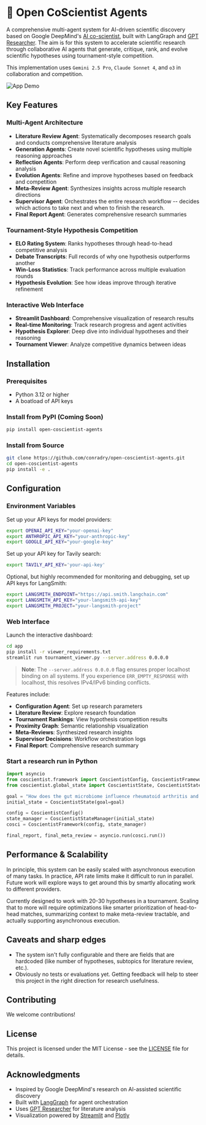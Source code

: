 # 🧪 Open CoScientist Agents

A comprehensive multi-agent system for AI-driven scientific discovery based on Google DeepMind's [AI co-scientist](https://arxiv.org/abs/2502.18864), built with LangGraph and [GPT Researcher](https://github.com/assafelovic/gpt-researcher). The aim is for this system to accelerate scientific research through collaborative AI agents that generate, critique, rank, and evolve scientific hypotheses using tournament-style competition.

This implementation uses `Gemini 2.5 Pro`, `Claude Sonnet 4`, and `o3` in collaboration and competition.

![App Demo](assets/app_demo.gif)

## Key Features

### Multi-Agent Architecture
- **Literature Review Agent**: Systematically decomposes research goals and conducts comprehensive literature analysis
- **Generation Agents**: Create novel scientific hypotheses using multiple reasoning approaches
- **Reflection Agents**: Perform deep verification and causal reasoning analysis
- **Evolution Agents**: Refine and improve hypotheses based on feedback and competition
- **Meta-Review Agent**: Synthesizes insights across multiple research directions
- **Supervisor Agent**: Orchestrates the entire research workflow -- decides which actions to take next and when to finish the research.
- **Final Report Agent**: Generates comprehensive research summaries

### Tournament-Style Hypothesis Competition
- **ELO Rating System**: Ranks hypotheses through head-to-head competitive analysis
- **Debate Transcripts**: Full records of why one hypothesis outperforms another
- **Win-Loss Statistics**: Track performance across multiple evaluation rounds
- **Hypothesis Evolution**: See how ideas improve through iterative refinement

### Interactive Web Interface
- **Streamlit Dashboard**: Comprehensive visualization of research results
- **Real-time Monitoring**: Track research progress and agent activities
- **Hypothesis Explorer**: Deep dive into individual hypotheses and their reasoning
- **Tournament Viewer**: Analyze competitive dynamics between ideas

## Installation

### Prerequisites
- Python 3.12 or higher
- A boatload of API keys

### Install from PyPI (Coming Soon)
```bash
pip install open-coscientist-agents
```

### Install from Source
```bash
git clone https://github.com/conradry/open-coscientist-agents.git
cd open-coscientist-agents
pip install -e .
```

## Configuration

### Environment Variables
Set up your API keys for model providers:
```bash
export OPENAI_API_KEY="your-openai-key"
export ANTHROPIC_API_KEY="your-anthropic-key"
export GOOGLE_API_KEY="your-google-key"
```

Set up your API key for Tavily search:
```bash
export TAVILY_API_KEY='your-api-key'
```

Optional, but highly recommended for monitoring and debugging, set up API keys for LangSmith:
```bash
export LANGSMITH_ENDPOINT="https://api.smith.langchain.com"
export LANGSMITH_API_KEY="your-langsmith-api-key"
export LANGSMITH_PROJECT="your-langsmith-project"
```

### Web Interface
Launch the interactive dashboard:
```bash
cd app
pip install -r viewer_requirements.txt
streamlit run tournament_viewer.py --server.address 0.0.0.0
```

> **Note**: The `--server.address 0.0.0.0` flag ensures proper localhost binding on all systems. If you experience `ERR_EMPTY_RESPONSE` with localhost, this resolves IPv4/IPv6 binding conflicts.

Features include:
- **Configuration Agent**: Set up research parameters
- **Literature Review**: Explore research foundation
- **Tournament Rankings**: View hypothesis competition results
- **Proximity Graph**: Semantic relationship visualization
- **Meta-Reviews**: Synthesized research insights
- **Supervisor Decisions**: Workflow orchestration logs
- **Final Report**: Comprehensive research summary

### Start a research run in Python
```python
import asyncio
from coscientist.framework import CoscientistConfig, CoscientistFramework
from coscientist.global_state import CoscientistState, CoscientistStateManager

goal = "How does the gut microbiome influence rheumatoid arthritis and can probiotics help to mitigate symptoms? If so, which ones are promising?"
initial_state = CoscientistState(goal=goal)

config = CoscientistConfig()
state_manager = CoscientistStateManager(initial_state)
cosci = CoscientistFramework(config, state_manager)

final_report, final_meta_review = asyncio.run(cosci.run())
```

## Performance & Scalability

In principle, this system can be easily scaled with asynchronous execution of many tasks. In practice, API rate limits make it difficult to run in parallel. Future work will explore ways to get around this by smartly allocating work to different providers.

Currently designed to work with 20-30 hypotheses in a tournament. Scaling that to more will require optimizations like smarter prioritization of head-to-head matches, summarizing context to make meta-review tractable, and actually supporting asynchronous execution.


## Caveats and sharp edges

- The system isn't fully configurable and there are fields that are hardcoded (like number of hypotheses, subtopics for literature review, etc.).
- Obviously no tests or evaluations yet. Getting feedback will help to steer this project in the right direction for research usefulness.

## Contributing

We welcome contributions!

## License

This project is licensed under the MIT License - see the [LICENSE](LICENSE) file for details.

## Acknowledgments

- Inspired by Google DeepMind's research on AI-assisted scientific discovery
- Built with [LangGraph](https://github.com/langchain-ai/langgraph) for agent orchestration
- Uses [GPT Researcher](https://github.com/assafelovic/gpt-researcher) for literature analysis
- Visualization powered by [Streamlit](https://streamlit.io/) and [Plotly](https://plotly.com/)
